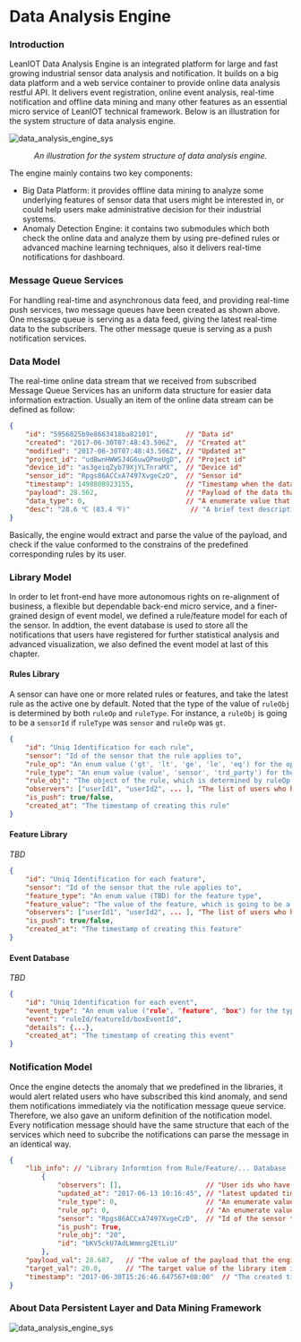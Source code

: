 Data Analysis Engine
===

### Introduction

LeanIOT Data Analysis Engine is an integrated platform for large and fast growing industrial sensor data analysis and notification. It builds on a big data platform and a web service container to provide online data analysis restful API. It delivers event registration, online event analysis, real-time notification and offline data mining and many other features as an essential micro service of LeanIOT technical framework. Below is an illustration for the system structure of data analysis engine. 

![data_analysis_engine_sys](https://github.com/leaniot/data-analysis-engine/blob/master/img/LeanIOT%20Data%20Analysis%20Engine.png)
*<p align="center">An illustration for the system structure of data analysis engine.</p>*

The engine mainly contains two key components:

- Big Data Platform: it provides offline data mining to analyze some underlying features of sensor data that users might be interested in, or could help users make administrative decision for their industrial systems. 
- Anomaly Detection Engine: it contains two submodules which both check the online data and analyze them by using pre-defined rules or advanced machine learning techniques, also it delivers real-time notifications for dashboard. 

### Message Queue Services

For handling real-time and asynchronous data feed, and providing real-time push services, two message queues have been created as shown above. One message queue is serving as a data feed, giving the latest real-time data to the subscribers. The other message queue is serving as a push notification services.

### Data Model

The real-time online data stream that we received from subscribed Message Queue Services has an uniform data structure for easier data information extraction. Usually an item of the online data stream can be defined as follow:

```json
{
    "id": "5956025b9e8663418ba82101",       // "Data id"
    "created": "2017-06-30T07:48:43.506Z",  // "Created at"
    "modified": "2017-06-30T07:48:43.506Z", // "Updated at"
    "project_id": "udBwnHWWSJ4G6uwQPmeUgD", // "Project id"
    "device_id": "as3geiqZyb79XjYLTnraMX",  // "Device id"
    "sensor_id": "Rpgs86ACCxA7497XvgeCzD",  // "Sensor id"
    "timestamp": 1498808923155,             // "Timestamp when the data has been updated"
    "payload": 28.562,                      // "Payload of the data that we need to check"
    "data_type": 0,                         // "A enumerate value that defines the what kinds of data the payload is"
    "desc": "28.6 ℃ (83.4 ℉)"               // "A brief text description for the payload value"
}
```

Basically, the engine would extract and parse the value of the payload, and check if the value conformed to the constrains of the predefined corresponding rules by its user. 

### Library Model

In order to let front-end have more autonomous rights on re-alignment of business, a flexible but dependable back-end micro service, and a finer-grained design of event model, we defined a rule/feature model for each of the sensor. In addtion, the event database is used to store all the notifications that users have registered for further statistical analysis and advanced visualization, we also defined the event model at last of this chapter.

#### Rules Library

A sensor can have one or more related rules or features, and take the latest rule as the active one by default. Noted that the type of the value of `ruleObj` is determined by both `ruleOp` and `ruleType`. For instance, a `ruleObj` is going to be a `sensorId` if `ruleType` was `sensor` and `ruleOp` was `gt`.  

```json
{
    "id": "Uniq Identification for each rule",
    "sensor": "Id of the sensor that the rule applies to",
    "rule_op": "An enum value ('gt', 'lt', 'ge', 'le', 'eq') for the operator of the rule",
    "rule_type": "An enum value (value', 'sensor', 'trd_party') for the data type of the rule",
    "rule_obj": "The object of the rule, which is determined by ruleOp and ruleType",
    "observers": ["userId1", "userId2", ... ], "The list of users who have the rights to subscribe and check the rule", 
    "is_push": true/false,
    "created_at": "The timestamp of creating this rule"
}
```

#### Feature Library

*TBD*

```json
{
    "id": "Uniq Identification for each feature",
    "sensor": "Id of the sensor that the rule applies to",
    "feature_type": "An enum value (TBD) for the feature type",
    "feature_value": "The value of the feature, which is going to be a vector or a matrix",
    "observers": ["userId1", "userId2", ... ], "The list of users who have the rights to subscribe and check the rule",
    "is_push": true/false, 
    "created_at": "The timestamp of creating this feature"
}
```

#### Event Database

*TBD*

```json
{
    "id": "Uniq Identification for each event",
    "event_type": "An enum value ("rule", "feature", "box") for the type of the event",
    "event": "ruleId/featureId/boxEventId",
    "details": {...},
    "created_at": "The timestamp of creating this event"
}
```

### Notification Model

Once the engine detects the anomaly that we predefined in the libraries, it would alert related users who have subscribed this kind anomaly, and send them notifications immediately via the notification message queue service. Therefore, we also gave an uniform definition of the notification model. Every notification message should have the same structure that each of the services which need to subcribe the notifications can parse the message in an identical way. 

```json
{
    "lib_info": // "Library Informtion from Rule/Feature/... Database (e.g. below is a rule)"
        {
            "observers": [],                     // "User ids who have subscribed this rule/feature/..."
            "updated_at": "2017-06-13 10:16:45", // "latest updated time of the item of the library"
            "rule_type": 0,                      // "An enumerate value for type of the rule"
            "rule_op": 0,                        // "An enumerate value for operation of the rule"
            "sensor": "Rpgs86ACCxA7497XvgeCzD",  // "Id of the sensor that the rule applies to"
            "is_push": True, 
            "rule_obj": "20", 
            "id": "bKV5ckU7AdLWmmrg2EtLiU"
        }, 
    "payload_val": 28.687,   // "The value of the payload that the engine checks"
    "target_val": 20.0,      // "The target value of the library item indicates"
    "timestamp": "2017-06-30T15:26:46.647567+08:00"  // "The created time of the notification"
}
```

### About Data Persistent Layer and Data Mining Framework

![data_analysis_engine_sys](https://github.com/leaniot/data-analysis-engine/blob/master/img/Data%20Storage.png)
